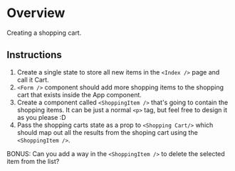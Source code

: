 # Overview

Creating a shopping cart.

## Instructions

1. Create a single state to store all new items in the `<Index />` page and call it Cart.
2. `<Form />` component should add more shopping items to the shopping cart that exists inside the App component.
3. Create a component called `<ShoppingItem />` that's going to contain the shopping items. It can be just a normal `<p>` tag, but feel free to design it as you please :D
4. Pass the shopping carts state as a prop to `<Shopping Cart/>` which should map out all the results from the shoping cart using the `<ShoppingItem />`.

BONUS: Can you add a way in the `<ShoppingItem />` to delete the selected item from the list?

